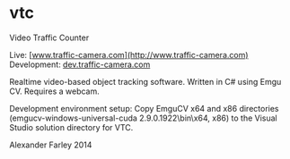 vtc
===

Video Traffic Counter

Live: [www.traffic-camera.com](http://www.traffic-camera.com) Development: [dev.traffic-camera.com](http://dev.traffic-camera.com)

Realtime video-based object tracking software. Written in C# using Emgu CV. Requires a webcam. 

Development environment setup: Copy EmguCV x64 and x86 directories (emgucv-windows-universal-cuda 2.9.0.1922\bin\x64, x86) to the Visual Studio solution directory for VTC.

Alexander Farley 2014
